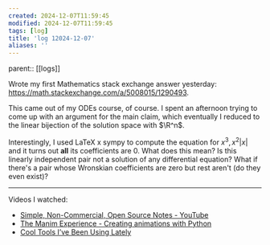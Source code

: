 ```yaml
---
created: 2024-12-07T11:59:45
modified: 2024-12-07T11:59:45
tags: [log]
title: 'log 12024-12-07'
aliases: '' 
---
```


parent:: [[logs]]


Wrote my first Mathematics stack exchange answer yesterday: https://math.stackexchange.com/a/5008015/1290493.

This came out of my ODEs course, of course. I spent an afternoon trying to come up with an argument for the main claim, which eventually I reduced to the linear bijection of the solution space with $\R^n$.

Interestingly, I used LaTeX x sympy to compute the equation for $x^3, x^2|x|$ and it turns out **all** its coefficients are $0$. What does this mean? Is this linearly independent pair not a solution of any differential equation? What if there's a pair whose Wronskian coefficients are zero but rest aren't (do they even exist)?


---

Videos I watched:

- [Simple, Non-Commercial, Open Source Notes - YouTube](https://www.youtube.com/watch?v=XRpHIa-2XCE)
- [The Manim Experience - Creating animations with Python](https://www.youtube.com/watch?v=5anTYHWuMSA)
- [Cool Tools I’ve Been Using Lately](https://www.youtube.com/watch?v=uwxgwzC2eCw)
